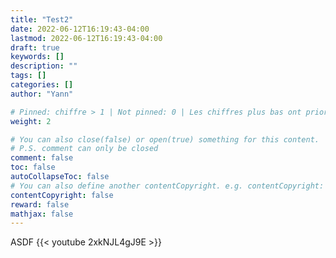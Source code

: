 ```yaml
---
title: "Test2"
date: 2022-06-12T16:19:43-04:00
lastmod: 2022-06-12T16:19:43-04:00
draft: true
keywords: []
description: ""
tags: []
categories: []
author: "Yann"

# Pinned: chiffre > 1 | Not pinned: 0 | Les chiffres plus bas ont priorité
weight: 2

# You can also close(false) or open(true) something for this content.
# P.S. comment can only be closed
comment: false
toc: false
autoCollapseToc: false
# You can also define another contentCopyright. e.g. contentCopyright: "This is another copyright."
contentCopyright: false
reward: false
mathjax: false
---
```


ASDF
{{< youtube 2xkNJL4gJ9E >}}